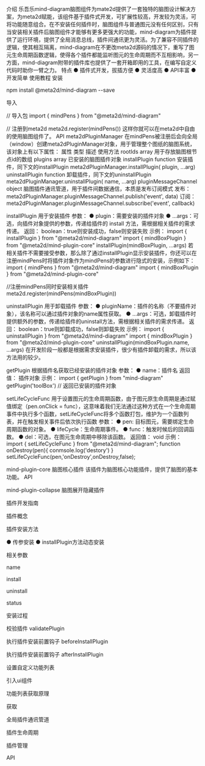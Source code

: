 介绍
乐吾乐mind-diagram脑图组件为mate2d提供了一套独特的脑图设计解决方案，为meta2d赋能，该组件基于插件式开发，可扩展性较高，开发较为灵活，可将功能随意组合。在不安装任何插件时，脑图组件与普通图元没有任何区别，只有当安装相关插件后脑图组件才能够有更多更强大的功能，mind-diagram为插件提供了运行环境，提供了全局消息总线，插件间通讯更为灵活。为了兼容不同插件的逻辑，使其相互隔离，mind-diagram在不更改meta2d源码的情况下，重写了图元生命周期函数逻辑，使得各个插件都能监听图元的生命周期而不互相影响，另一方面，mind-diagram附带的插件库也提供了一套开箱即用的工具，在编写自定义代码时助你一臂之力。
特点
● 插件式开发，拔插方便
● 灵活度高
● API丰富
● 开发简单
使用教程
安装

npm install @meta2d/mind-diagram  --save

导入

// 导入包
import { mindPens } from "@meta2d/mind-diagram"

// 注册到meta2d
meta2d.register(mindPens())
这样你就可以在meta2d中自由的使用脑图组件了。
API
meta2dPluginManager
在mindPens被注册后会向全局（window）创建meta2dPluginManager对象，用于管理整个图纸的脑图系统，该对象上有以下属性：
属性	类型	描述	使用方法
rootIds	array 	用于存放脑图根节点id的数组
plugins	array	已安装的脑图插件对象
installPlugin	function	安装插件，同下文的installPlugin	meta2dPluginManager.installPlugin( plugin, ...arg)
uninstallPlugin	function	卸载插件，同下文的uninstallPlugin	meta2dPluginManager.uninstallPlugin( name, ...arg)
pluginMessageChannel	object	脑图插件通讯管道，用于插件间数据通信，本质是发布订阅模式	发布：meta2dPluginManager.pluginMessageChannel.publish('event', data)
订阅：
meta2dPluginManager.pluginMessageChannel.subscribe('event', callback)

installPlugin
用于安装插件
参数：
● plugin：需要安装的插件对象
● ...args：可选，向插件对象提供的参数，传递给插件的 install 方法，需根据相关插件的需求传递。
返回：
boolean：true则安装成功，false则安装失败
示例：
import { installPlugin } from "@meta2d/mind-diagram"
import { mindBoxPlugin } from "@meta2d/mind-plugin-core"
installPlugin(mindBoxPlugin, ...args)
若相关插件不需要接受参数，那么除了通过installPlugin显示安装插件，你还可以在注册mindPens时将插件对象作为mindPens的参数进行隐式的安装，示例如下：
import { mindPens } from "@meta2d/mind-diagram"
import { mindBoxPlugin } from "@meta2d/mind-plugin-core"

//注册mindPens同时安装相关插件
meta2d.register(mindPens(mindBoxPlugin))

uninstallPlugin
用于卸载插件
参数：
● pluginName：插件的名称（不要插件对象），该名称可以通过插件对象的name属性获取。
● ...args：可选，卸载插件时提供额外的参数，传递给插件的uninstall方法，需根据相关插件的需求传递。
返回：
boolean：true则卸载成功，false则卸载失败
示例：
import { uninstallPlugin } from "@meta2d/mind-diagram"
import { mindBoxPlugin } from "@meta2d/mind-plugin-core"
uninstallPlugin(mindBoxPlugin.name, ...args)
在开发阶段一般都是根据需求安装插件，很少有插件卸载的需求，所以该方法用的较少。

getPlugin
根据插件名获取已经安装的插件对象
参数：
● name：插件名
返回值：
插件对象
示例：
import { getPlugin } from "mind-diagram"
getPlugin('toolBox') // 返回已安装的插件对象

setLifeCycleFunc
用于设置图元的生命周期函数，由于图元原生命周期是通过赋值绑定（pen.onClick = func），这意味着我们无法通过这种方式在一个生命周期事件中执行多个函数，setLifeCycleFunc将多个函数打包，维护为一个函数列表，并在触发相关事件后依次执行函数
参数：
● pen: 目标图元，需要绑定生命周期函数的对象。
● lifeCycle：生命周期事件。
● func：触发时候后的回调函数。
● del：可选，在图元生命周期中移除该函数。
返回值：
void
示例：
import { setLifeCycleFunc } from "@meta2d/mind-diagram";
function onDestroy(pen){
conmsole.log('destory')
}
setLifeCycleFunc(pen,'onDestroy',onDestroy,false);

mind-plugin-core 脑图核心插件
该插件为脑图核心功能插件，提供了脑图的基本功能。
API





mind-plugin-collapse 脑图展开隐藏插件







插件开发指南

插件概念

插件安装方法

● 传参安装
● installPlugin方法动态安装

相关参数

name

install

uninstall

status

安装过程

校验插件 validatePlugin

执行插件安装前置钩子 beforeInstallPlugin

执行插件安装前置钩子 afterInstallPlugin

设置自定义功能列表

引入ui组件

功能列表获取原理

获取

全局插件通讯管道

插件生命周期

插件管理

API